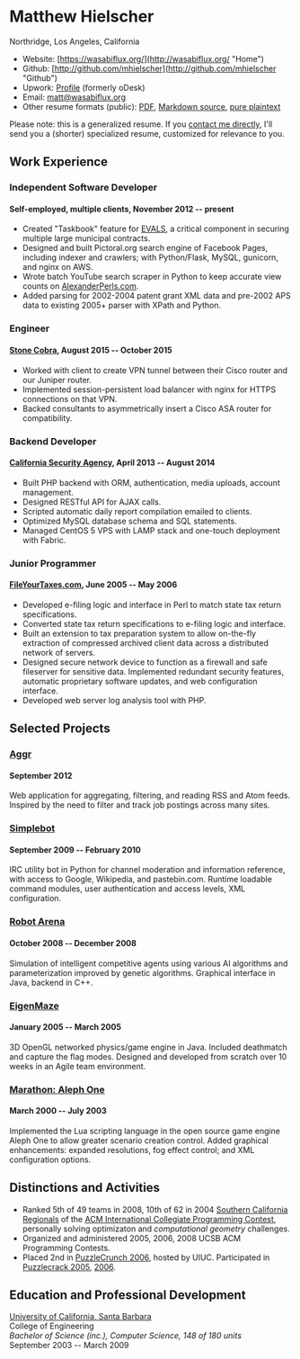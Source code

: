 Matthew Hielscher
=================
Northridge, Los Angeles, California

- Website: [https://wasabiflux.org/](http://wasabiflux.org/ "Home")
- Github: [http://github.com/mhielscher](http://github.com/mhielscher "Github")
- Upwork: [Profile](https://www.upwork.com/users/~0183f111c1d08f6e32 "Upwork Profile") (formerly oDesk)
- Email: [matt@wasabiflux.org](mailto:matt@wasabiflux.org "Email")
- Other resume formats (public): [PDF][17], [Markdown source][18], [pure plaintext][19]

Please note: this is a generalized resume. If you [contact me directly](mailto:matt@wasabiflux.org), I'll send you a (shorter) specialized resume, customized for relevance to you.


Work Experience
---------------

### Independent Software Developer
#### Self-employed, multiple clients, November 2012 -- present

- Created "Taskbook" feature for [EVALS][1], a critical component in securing multiple large municipal contracts.
- Designed and built Pictoral.org search engine of Facebook Pages, including indexer and crawlers; with Python/Flask, MySQL, gunicorn, and nginx on AWS.
- Wrote batch YouTube search scraper in Python to keep accurate view counts on [AlexanderPerls.com][2].
- Added parsing for 2002-2004 patent grant XML data and pre-2002 APS data to existing 2005+ parser with XPath and Python.

### Engineer
#### [Stone Cobra][3], August 2015 -- October 2015

- Worked with client to create VPN tunnel between their Cisco router and our Juniper router.
- Implemented session-persistent load balancer with nginx for HTTPS connections on that VPN.
- Backed consultants to asymmetrically insert a Cisco ASA router for compatibility.

### Backend Developer
#### [California Security Agency][4], April 2013 -- August 2014

- Built PHP backend with ORM, authentication, media uploads, account management.
- Designed RESTful API for AJAX calls.
- Scripted automatic daily report compilation emailed to clients.
- Optimized MySQL database schema and SQL statements.
- Managed CentOS 5 VPS with LAMP stack and one-touch deployment with Fabric.

### Junior Programmer
#### [FileYourTaxes.com][5], June 2005 -- May 2006  

- Developed e-filing logic and interface in Perl to match state tax return specifications.
- Converted state tax return specifications to e-filing logic and interface.
- Built an extension to tax preparation system to allow on-the-fly extraction of compressed archived client data across a distributed network of servers.
- Designed secure network device to function as a firewall and safe fileserver for sensitive data. Implemented redundant security features, automatic proprietary software updates, and web configuration interface.
- Developed web server log analysis tool with PHP.


Selected Projects
-----------------

### [Aggr][6]
#### September 2012

Web application for aggregating, filtering, and reading RSS and Atom feeds. Inspired by the need to filter and track job postings across many sites.

### [Simplebot][7]
#### September 2009 -- February 2010  

IRC utility bot in Python for channel moderation and information reference, with access to Google, Wikipedia, and pastebin.com. Runtime loadable command modules, user authentication and access levels, XML configuration.

### [Robot Arena][8]  
#### October 2008 -- December 2008

Simulation of intelligent competitive agents using various AI algorithms and parameterization improved by genetic algorithms. Graphical interface in Java, backend in C++.

### [EigenMaze][9]
#### January 2005 -- March 2005  

3D OpenGL networked physics/game engine in Java. Included deathmatch and capture the flag modes. Designed and developed from scratch over 10 weeks in an Agile team environment.

### [Marathon: Aleph One][10]
#### March 2000 -- July 2003  

Implemented the Lua scripting language in the open source game engine Aleph One to allow greater scenario creation control. Added graphical enhancements: expanded resolutions, fog effect control; and XML configuration options.


Distinctions and Activities
---------------------------

- Ranked 5th of 49 teams in 2008, 10th of 62 in 2004 [Southern California Regionals][11] of the [ACM International Collegiate Programming Contest][12], personally solving optimizaton and *computational geometry* challenges.
- Organized and administered 2005, 2006, 2008 UCSB ACM Programming Contests.
- Placed 2nd in [PuzzleCrunch 2006][13], hosted by UIUC. Participated in [Puzzlecrack 2005][14], [2006][15].


Education and Professional Development
--------------------------------------

[University of California, Santa Barbara][15]  
College of Engineering  
*Bachelor of Science (inc.), Computer Science, 148 of 180 units*  
September 2003 -- March 2009  



[1]: http://evals.net/
[2]: http://alexanderperls.com/
[3]: http://www.stonecobra.com/
[4]: http://www.calsecurity.us/
[5]: http://www.fileyourtaxes.com/

[6]: http://github.com/mhielscher/aggr
[7]: http://github.com/mhielscher/simplebot
[8]: https://wasabiflux.org/source/arena/
[9]: https://wasabiflux.org/source/eigenmaze/
[10]: http://source.bungie.org/

[11]: http://www.socalcontest.org/
[12]: http://icpc.baylor.edu/
[13]: http://bertjohnson.net/archives/puzzlecrack/eoh2006/about.asp
[14]: http://bertjohnson.net/archives/puzzlecrack/rp2005/about.asp
[15]: http://bertjohnson.net/archives/puzzlecrack/rp2006/about.asp

[16]: http://www.cs.ucsb.edu/

[17]: https://wasabiflux.org/resume/resume.pdf
[18]: https://wasabiflux.org/resume/resume.md.raw
[19]: https://wasabiflux.org/resume/resume.txt

